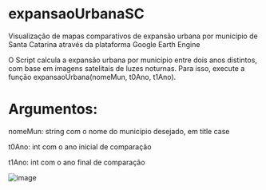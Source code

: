 # expansaoUrbanaSC
Visualização de mapas comparativos de expansão urbana por município de Santa Catarina através da plataforma Google Earth Engine

O Script calcula a expansão urbana por município entre dois anos distintos, com base em imagens satelitais de luzes noturnas.
Para isso, execute a função expansaoUrbana(nomeMun, t0Ano, t1Ano).

# Argumentos:

nomeMun: string com o nome do município desejado, em title case

t0Ano: int com o ano inicial de comparação

t1Ano: int com o ano final de comparação

![image](https://user-images.githubusercontent.com/102811643/206728544-23093553-f521-4553-b1f6-815f3eb549fa.png)

